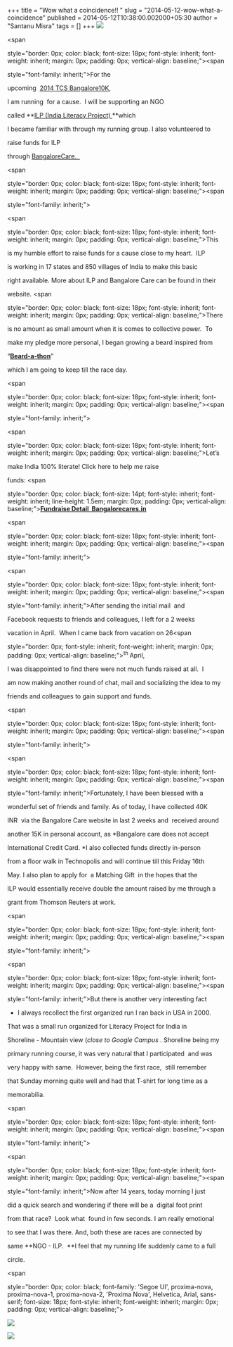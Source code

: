 +++
title = "Wow what a coincidence!! "
slug = "2014-05-12-wow-what-a-coincidence"
published = 2014-05-12T10:38:00.002000+05:30
author = "Santanu Misra"
tags = []
+++
[![](../images/thumbnails/2014-05-12-wow-what-a-coincidence-santanu-beard-1.JPG)](../images/2014-05-12-wow-what-a-coincidence-santanu-beard-1.JPG)



<span

style="border: 0px; color: black; font-size: 18px; font-style: inherit; font-weight: inherit; margin: 0px; padding: 0px; vertical-align: baseline;"><span

style="font-family: inherit;">For the

upcoming  <a href="http://tcsworld10k.procamrunning.in/" class="jive-link-external-small">2014 TCS Bangalore10K</a>,

I am running  for a cause.  I will be supporting an NGO

called **<a href="http://www.ilpnet.org/" class="jive-link-external-small">ILP (India Literacy Project) </a>**which

I became familiar with through my running group. I also volunteered to

raise funds for ILP

through <a href="http://www.bangalorecares.in/events/tcs-world-10k-bangalore-2014/" class="jive-link-external-small">BangaloreCare.  </a></span></span>



<span

style="border: 0px; color: black; font-size: 18px; font-style: inherit; font-weight: inherit; margin: 0px; padding: 0px; vertical-align: baseline;"><span

style="font-family: inherit;">  

</span></span>



<span style="font-family: inherit;"><span

style="border: 0px; color: black; font-size: 18px; font-style: inherit; font-weight: inherit; margin: 0px; padding: 0px; vertical-align: baseline;">This

is my humble effort to raise funds for a cause close to my heart.  ILP

is working in 17 states and 850 villages of India to make this basic

right available. More about ILP and Bangalore Care can be found in their

website. </span><span

style="border: 0px; color: black; font-size: 18px; font-style: inherit; font-weight: inherit; margin: 0px; padding: 0px; vertical-align: baseline;">There

is no amount as small amount when it is comes to collective power.  To

make my pledge more personal, I began growing a beard inspired from

“**<a href="https://www.beardathon.com/" class="jive-link-external-small">Beard-a-thon</a>**”

which I am going to keep till the race day.</span></span>



<span

style="border: 0px; color: black; font-size: 18px; font-style: inherit; font-weight: inherit; margin: 0px; padding: 0px; vertical-align: baseline;"><span

style="font-family: inherit;">  

</span></span>



<span style="font-family: inherit;"><span

style="border: 0px; color: black; font-size: 18px; font-style: inherit; font-weight: inherit; margin: 0px; padding: 0px; vertical-align: baseline;">Let’s

make India 100% literate! Click here to help me raise

funds: </span><span

style="border: 0px; color: black; font-size: 14pt; font-style: inherit; font-weight: inherit; line-height: 1.5em; margin: 0px; padding: 0px; vertical-align: baseline;">**<a href="http://www.bangalorecares.in/ngofundraise-detail/?fund=481&amp;evt_id=6" class="jive-link-external-small"><span style="border: 0px; font-style: inherit; font-weight: inherit; margin: 0px; padding: 0px; text-decoration: underline; vertical-align: baseline;">Fundraise Detail  Bangalorecares.in</span></a>**</span></span>



<span

style="border: 0px; color: black; font-size: 18px; font-style: inherit; font-weight: inherit; margin: 0px; padding: 0px; vertical-align: baseline;"><span

style="font-family: inherit;">  

</span></span>



<span

style="border: 0px; color: black; font-size: 18px; font-style: inherit; font-weight: inherit; margin: 0px; padding: 0px; vertical-align: baseline;"><span

style="font-family: inherit;">After sending the initial mail  and

Facebook requests to friends and colleagues, I left for a 2 weeks

vacation in April.  When I came back from vacation on 26<span

style="border: 0px; font-style: inherit; font-weight: inherit; margin: 0px; padding: 0px; vertical-align: baseline;"><sup>th </sup></span>April,

I was disappointed to find there were not much funds raised at all.  I

am now making another round of chat, mail and socializing the idea to my

friends and colleagues to gain support and funds.</span></span>



<span

style="border: 0px; color: black; font-size: 18px; font-style: inherit; font-weight: inherit; margin: 0px; padding: 0px; vertical-align: baseline;"><span

style="font-family: inherit;">  

</span></span>



<span

style="border: 0px; color: black; font-size: 18px; font-style: inherit; font-weight: inherit; margin: 0px; padding: 0px; vertical-align: baseline;"><span

style="font-family: inherit;">Fortunately, I have been blessed with a

wonderful set of friends and family. As of today, I have collected 40K

INR  via the Bangalore Care website in last 2 weeks and  received around

another 15K in personal account, as *Bangalore care does not accept

International Credit Card. *I also collected funds directly in-person

from a floor walk in Technopolis and will continue till this Friday 16th

May. I also plan to apply for  a Matching Gift  in the hopes that the

ILP would essentially receive double the amount raised by me through a

grant from Thomson Reuters at work.</span></span>



<span

style="border: 0px; color: black; font-size: 18px; font-style: inherit; font-weight: inherit; margin: 0px; padding: 0px; vertical-align: baseline;"><span

style="font-family: inherit;">  

</span></span>



<span

style="border: 0px; color: black; font-size: 18px; font-style: inherit; font-weight: inherit; margin: 0px; padding: 0px; vertical-align: baseline;"><span

style="font-family: inherit;">But there is another very interesting fact

- I always recollect the first organized run I ran back in USA in 2000.

That was a small run organized for Literacy Project for India in

Shoreline - Mountain view (*close to Google Campus* . Shoreline being my

primary running course, it was very natural that I participated  and was

very happy with same.  However, being the first race,  still remember

that Sunday morning quite well and had that T-shirt for long time as a

memorabilia. </span></span>



<span

style="border: 0px; color: black; font-size: 18px; font-style: inherit; font-weight: inherit; margin: 0px; padding: 0px; vertical-align: baseline;"><span

style="font-family: inherit;">  

</span></span>



<span

style="border: 0px; color: black; font-size: 18px; font-style: inherit; font-weight: inherit; margin: 0px; padding: 0px; vertical-align: baseline;"><span

style="font-family: inherit;">Now after 14 years, today morning I just

did a quick search and wondering if there will be a  digital foot print

from that race?  Look what  found in few seconds. I am really emotional

to see that I was there. And, both these are races are connected by

same **NGO - ILP.  **I feel that my running life suddenly came to a full

circle.</span></span>



<span

style="border: 0px; color: black; font-family: 'Segoe UI', proxima-nova, proxima-nova-1, proxima-nova-2, 'Proxima Nova', Helvetica, Arial, sans-serif; font-size: 18px; font-style: inherit; font-weight: inherit; margin: 0px; padding: 0px; vertical-align: baseline;">  

</span>



  



  



  



  



  

  



[![](../images/thumbnails/2014-05-12-wow-what-a-coincidence-Google_search_result.png)](../images/2014-05-12-wow-what-a-coincidence-Google_search_result.png)



  



[![](../images/thumbnails/2014-05-12-wow-what-a-coincidence-ILP_in_2000.png)](../images/2014-05-12-wow-what-a-coincidence-ILP_in_2000.png)

